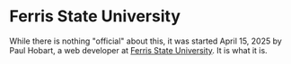 # Ferris State University
While there is nothing "official" about this, it was started April 15, 2025 by Paul Hobart, a web developer at [Ferris State University](https://www.ferris.edu/). It is what it is.
